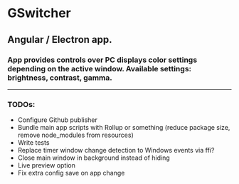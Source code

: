 # GSwitcher

## Angular / Electron app.
### App provides controls over PC displays color settings depending on the active window. Available settings: brightness, contrast, gamma.
---
### TODOs:
* Configure Github publisher
* Bundle main app scripts with Rollup or something (reduce package size, remove node_modules from resources)
* Write tests
* Replace timer window change detection to Windows events via ffi?
* Close main window in background instead of hiding
* Live preview option
* Fix extra config save on app change